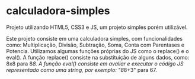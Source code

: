 # calculadora-simples
Projeto utilizando HTML5, CSS3 e JS, um projeto simples porém utilizável.

Este projeto consiste em uma calculadora simples, com funcionalidades como: Multiplicação, Divisão, Subtração, Soma, Conta com Parentases e Potencia.
Utilizamos algumas funções próprias do JS como o replace() e o eval().
A função replace() consiste na substituição de alguns dados, como: 8x8 para 8*8.
A função eval() consiste em avaliar e executar o código JS representado como uma string, por exemplo: "8*8+3" para 67.
